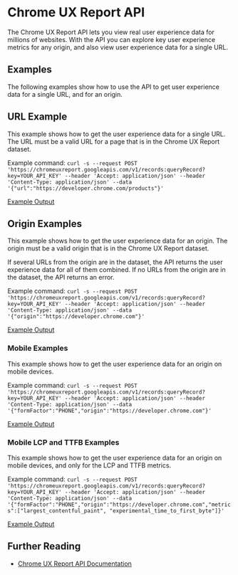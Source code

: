 # Chrome UX Report API

The Chrome UX Report API lets you view real user experience data for millions of websites.
With the API you can explore key user experience metrics for any origin, and also view user experience data for a single URL.

## Examples

The following examples show how to use the API to get user experience data for a single URL, and for an origin.

## URL Example

This example shows how to get the user experience data for a single URL. The URL must be a valid URL for a page that is in the Chrome UX Report dataset.

Example command:
`curl -s --request POST 'https://chromeuxreport.googleapis.com/v1/records:queryRecord?key=YOUR_API_KEY' --header 'Accept: application/json' --header 'Content-Type: application/json' --data '{"url":"https://developer.chrome.com/products"}'`

[Example Output](full_report_url.json)

## Origin Examples

This example shows how to get the user experience data for an origin. The origin must be a valid origin that is in the Chrome UX Report dataset.

If several URLs from the origin are in the dataset, the API returns the user experience data for all of them combined.
If no URLs from the origin are in the dataset, the API returns an error.

Example command:
`curl -s --request POST 'https://chromeuxreport.googleapis.com/v1/records:queryRecord?key=YOUR_API_KEY' --header 'Accept: application/json' --header 'Content-Type: application/json' --data '{"origin":"https://developer.chrome.com"}'`

[Example Output](full_report.json)

### Mobile Examples

This example shows how to get the user experience data for an origin on mobile devices.

Example command:
`curl -s --request POST 'https://chromeuxreport.googleapis.com/v1/records:queryRecord?key=YOUR_API_KEY' --header 'Accept: application/json' --header 'Content-Type: application/json' --data '{"formFactor":"PHONE","origin":"https://developer.chrome.com"}'`

[Example Output](mobile_report.json)

### Mobile LCP and TTFB Examples

This example shows how to get the user experience data for an origin on mobile devices, and only for the LCP and TTFB metrics.

Example command:
`curl -s --request POST 'https://chromeuxreport.googleapis.com/v1/records:queryRecord?key=YOUR_API_KEY' --header 'Accept: application/json' --header 'Content-Type: application/json' --data '{"formFactor":"PHONE","origin":"https://developer.chrome.com","metrics":["largest_contentful_paint", "experimental_time_to_first_byte"]}'`

[Example Output](mobile_lcp_ttfb_report.json)

## Further Reading

- [Chrome UX Report API Documentation](https://developers.google.com/web/tools/chrome-user-experience-report/api/reference)
